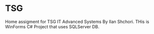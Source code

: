 # TSG
Home assigment for TSG IT Advanced Systems By Ilan Shchori.
THis is WinForms C# Project that uses SQLServer DB.
